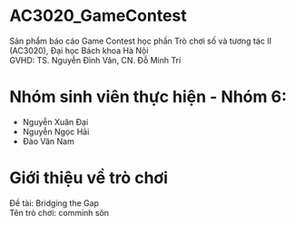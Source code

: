 # AC3020_GameContest
Sản phẩm báo cáo Game Contest học phần Trò chơi số và tương tác II (AC3020), Đại học Bách khoa Hà Nội
<br>
GVHD: TS. Nguyễn Đình Văn, CN. Đỗ Minh Trí
# Nhóm sinh viên thực hiện - Nhóm 6:
- Nguyễn Xuân Đại
- Nguyễn Ngọc Hải
- Đào Văn Nam
# Giới thiệu về trò chơi
Đề tài: Bridging the Gap
<br> 
Tên trò chơi: comminh sôn
